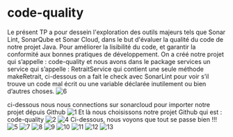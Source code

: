 ﻿# code-quality
Le présent TP a pour dessein l'exploration des outils majeurs tels que Sonar Lint, SonarQube et Sonar Cloud, dans le but d'évaluer la qualité du code de notre projet Java. Pour améliorer la lisibilité du code, et garantir la conformité aux bonnes pratiques de développement. 
On a créé notre projet qui s’appelle : code-quality
et nous avons dans le package services un service qui s’appelle : RetraitService qui contient une seule méthode makeRetrait, ci-dessous on a fait le check avec SonarLint pour voir s’il trouve un code mal écrit ou une variable déclarée inutilement ou bien d’autres choses.
![6](https://github.com/BoubacarSIDDY/code-quality/assets/75427522/8607c8bf-ffbe-40f2-9bfb-c111fa73f300)

ci-dessous nous nous connections sur sonarcloud pour importer notre projet dépuis Github
![1](https://github.com/BoubacarSIDDY/code-quality/assets/75427522/ec7d25e3-a4cd-40b4-a85b-122af3846937)
Et là nous choisissons notre projet Github qui est : code-quality
![2](https://github.com/BoubacarSIDDY/code-quality/assets/75427522/0fbe33bb-2698-4cc9-b542-6cdcc9c3b09a)
![4](https://github.com/BoubacarSIDDY/code-quality/assets/75427522/a4f91402-f9d5-484b-bbb9-b40938f9b8f5)
Ci-dessous, nous voyons que tout se passe bien !!!
![5](https://github.com/BoubacarSIDDY/code-quality/assets/75427522/dcc7de72-96b7-4297-a20b-864a8cad7892)
![7](https://github.com/BoubacarSIDDY/code-quality/assets/75427522/55f42ae4-9d9c-4c11-85ca-df92974fc5c9)
![8](https://github.com/BoubacarSIDDY/code-quality/assets/75427522/792d35b1-0324-4046-9787-c5f7793d3547)
![9](https://github.com/BoubacarSIDDY/code-quality/assets/75427522/a979c744-dc04-475b-90bb-4dd01f26bc8c)
![10](https://github.com/BoubacarSIDDY/code-quality/assets/75427522/f35dcf91-a3e0-4923-984c-84d8b11cfffd)
![11](https://github.com/BoubacarSIDDY/code-quality/assets/75427522/7432f50e-1b0e-44e8-b053-57f53aed2098)
![12](https://github.com/BoubacarSIDDY/code-quality/assets/75427522/b6e813b5-de2f-4983-b139-d624481d2935)
![13](https://github.com/BoubacarSIDDY/code-quality/assets/75427522/7cde103f-2638-457d-a775-95ab7571fe02)
